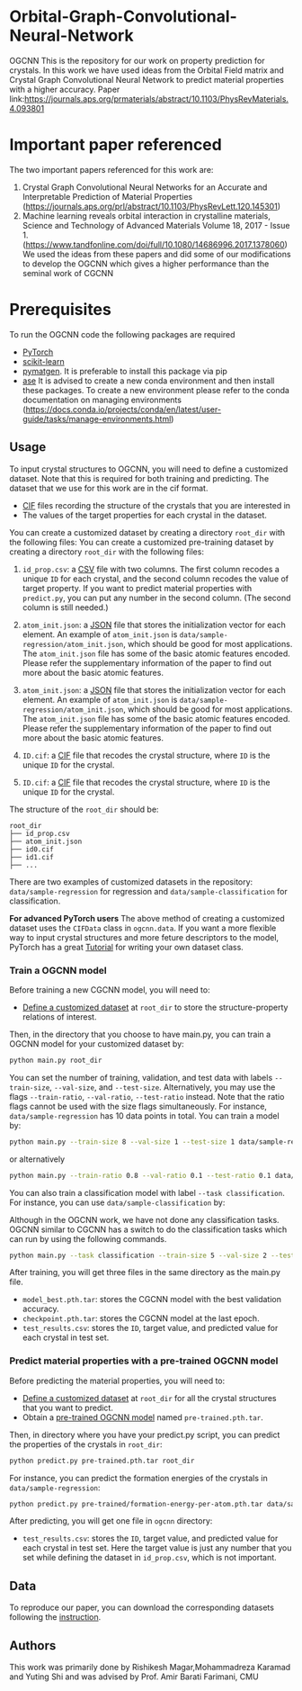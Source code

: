 # Orbital-Graph-Convolutional-Neural-Network
OGCNN
This is the repository for our work on property prediction for crystals. In this work we have used ideas from the Orbital Field matrix and Crystal Graph Convolutional Neural Network to predict material properties with a higher accuracy.
Paper link:https://journals.aps.org/prmaterials/abstract/10.1103/PhysRevMaterials.4.093801
# Important paper referenced 
The two important papers referenced for this work are:
1. Crystal Graph Convolutional Neural Networks for an Accurate and Interpretable Prediction of Material Properties (https://journals.aps.org/prl/abstract/10.1103/PhysRevLett.120.145301)
2. Machine learning reveals orbital interaction in crystalline materials,  Science and Technology of Advanced Materials
Volume 18, 2017 - Issue 1.(https://www.tandfonline.com/doi/full/10.1080/14686996.2017.1378060)
We used the ideas from these papers and did some of our modifications to develop the OGCNN which gives a higher performance than the seminal work of CGCNN
# Prerequisites
To run the OGCNN code the following packages are required
- [PyTorch](http://pytorch.org)
- [scikit-learn](http://scikit-learn.org/stable/)
- [pymatgen](http://pymatgen.org). It is preferable to install this package via pip
- [ase](https://wiki.fysik.dtu.dk/ase/)
It is advised to create a new conda environment and then install these packages. To create a new environment please refer to the conda documentation on managing environments (https://docs.conda.io/projects/conda/en/latest/user-guide/tasks/manage-environments.html)
## Usage
To input crystal structures to OGCNN, you will need to define a customized dataset. Note that this is required for both training and predicting. 
The dataset that we use for this work are in the cif format. 
 - [CIF](https://en.wikipedia.org/wiki/Crystallographic_Information_File) files recording the structure of the crystals that you are interested in
 - The values of the target properties for each crystal in the dataset.

 You can create a customized dataset by creating a directory `root_dir` with the following files: 
 You can create a customized pre-training dataset by creating a directory `root_dir` with the following files: 

 1. `id_prop.csv`: a [CSV](https://en.wikipedia.org/wiki/Comma-separated_values) file with two columns. The first column recodes a unique `ID` for each crystal, and the second column recodes the value of target property. If you want to predict material properties with `predict.py`, you can put any number in the second column. (The second column is still needed.)
 <!-- 1. `id_prop.csv`: a [CSV](https://en.wikipedia.org/wiki/Comma-separated_values) file with two columns. The first column recodes a unique `ID` for each crystal, and the second column recodes the value of target property. If you want to predict material properties with `predict.py`, you can put any number in the second column. (The second column is still needed.) -->

 2. `atom_init.json`: a [JSON](https://en.wikipedia.org/wiki/JSON) file that stores the initialization vector for each element. An example of `atom_init.json` is `data/sample-regression/atom_init.json`, which should be good for most applications. The `atom_init.json` file has some of the basic atomic features encoded. Please refer the supplementary information of the paper to find out more about the basic atomic features.
 1. `atom_init.json`: a [JSON](https://en.wikipedia.org/wiki/JSON) file that stores the initialization vector for each element. An example of `atom_init.json` is `data/sample-regression/atom_init.json`, which should be good for most applications. The `atom_init.json` file has some of the basic atomic features encoded. Please refer the supplementary information of the paper to find out more about the basic atomic features.

 3. `ID.cif`: a [CIF](https://en.wikipedia.org/wiki/Crystallographic_Information_File) file that recodes the crystal structure, where `ID` is the unique `ID` for the crystal.
 2. `ID.cif`: a [CIF](https://en.wikipedia.org/wiki/Crystallographic_Information_File) file that recodes the crystal structure, where `ID` is the unique `ID` for the crystal.

 The structure of the `root_dir` should be:

 ```
 root_dir
 ├── id_prop.csv
 ├── atom_init.json
 ├── id0.cif
 ├── id1.cif
 ├── ...
 ```

 There are two examples of customized datasets in the repository: `data/sample-regression` for regression and `data/sample-classification` for classification. 

 **For advanced PyTorch users**
 The above method of creating a customized dataset uses the `CIFData` class in `ogcnn.data`. If you want a more flexible way to input crystal structures and more feture descriptors to the model, PyTorch has a great [Tutorial](http://pytorch.org/tutorials/beginner/data_loading_tutorial.html#sphx-glr-beginner-data-loading-tutorial-py) for writing your own dataset class.


 ### Train a OGCNN model

 Before training a new CGCNN model, you will need to:

 - [Define a customized dataset](#define-a-customized-dataset) at `root_dir` to store the structure-property relations of interest.

 Then, in the directory that you choose to have main.py, you can train a OGCNN model for your customized dataset by:

 ```bash
 python main.py root_dir
 ```

 You can set the number of training, validation, and test data with labels `--train-size`, `--val-size`, and `--test-size`. Alternatively, you may use the flags `--train-ratio`, `--val-ratio`, `--test-ratio` instead. Note that the ratio flags cannot be used with the size flags simultaneously. For instance, `data/sample-regression` has 10 data points in total. You can train a model by:

 ```bash
 python main.py --train-size 8 --val-size 1 --test-size 1 data/sample-regression
 ```
 or alternatively
 ```bash
 python main.py --train-ratio 0.8 --val-ratio 0.1 --test-ratio 0.1 data/sample-regression
 ```

 You can also train a classification model with label `--task classification`. For instance, you can use `data/sample-classification` by:

 Although in the OGCNN work, we have not done any classification tasks. OGCNN similar to CGCNN has a switch to do the classification tasks which can run by using the following commands. 
 ```bash
 python main.py --task classification --train-size 5 --val-size 2 --test-size 3 data/sample-classification
 ```

 After training, you will get three files in the same directory as the main.py file.

 - `model_best.pth.tar`: stores the CGCNN model with the best validation accuracy.
 - `checkpoint.pth.tar`: stores the CGCNN model at the last epoch.
 - `test_results.csv`: stores the `ID`, target value, and predicted value for each crystal in test set.

 ### Predict material properties with a pre-trained OGCNN model

 Before predicting the material properties, you will need to:

 - [Define a customized dataset](#define-a-customized-dataset) at `root_dir` for all the crystal structures that you want to predict.
 - Obtain a [pre-trained OGCNN model](pre-trained) named `pre-trained.pth.tar`.

 Then, in directory where you have your predict.py script, you can predict the properties of the crystals in `root_dir`:

 ```bash
 python predict.py pre-trained.pth.tar root_dir
 ```

 For instance, you can predict the formation energies of the crystals in `data/sample-regression`:

 ```bash
 python predict.py pre-trained/formation-energy-per-atom.pth.tar data/sample-regression
 ```

 After predicting, you will get one file in `ogcnn` directory:

 - `test_results.csv`: stores the `ID`, target value, and predicted value for each crystal in test set. Here the target value is just any number that you set while defining the dataset in `id_prop.csv`, which is not important.

 ## Data

 To reproduce our paper, you can download the corresponding datasets following the [instruction](data/material-data).

 ## Authors

 This work was primarily done by Rishikesh Magar,Mohammadreza Karamad and Yuting Shi and was advised by Prof. Amir Barati Farimani, CMU

